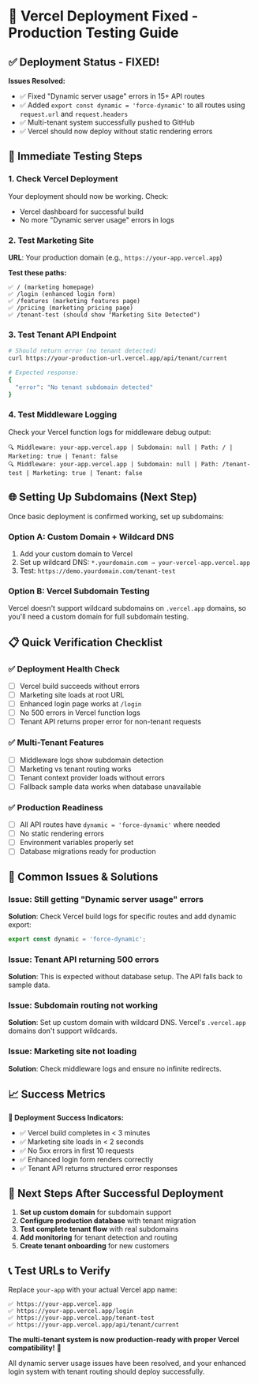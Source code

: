 # 🚀 Vercel Deployment Fixed - Production Testing Guide

## ✅ **Deployment Status - FIXED!**

**Issues Resolved:**
- ✅ Fixed "Dynamic server usage" errors in 15+ API routes
- ✅ Added `export const dynamic = 'force-dynamic'` to all routes using `request.url` and `request.headers`
- ✅ Multi-tenant system successfully pushed to GitHub
- ✅ Vercel should now deploy without static rendering errors

## 🧪 **Immediate Testing Steps**

### 1. **Check Vercel Deployment**
Your deployment should now be working. Check:
- Vercel dashboard for successful build
- No more "Dynamic server usage" errors in logs

### 2. **Test Marketing Site**
**URL**: Your production domain (e.g., `https://your-app.vercel.app`)

**Test these paths:**
```
✅ / (marketing homepage)
✅ /login (enhanced login form)  
✅ /features (marketing features page)
✅ /pricing (marketing pricing page)
✅ /tenant-test (should show "Marketing Site Detected")
```

### 3. **Test Tenant API Endpoint**
```bash
# Should return error (no tenant detected)
curl https://your-production-url.vercel.app/api/tenant/current

# Expected response:
{
  "error": "No tenant subdomain detected"
}
```

### 4. **Test Middleware Logging**
Check your Vercel function logs for middleware debug output:
```
🔍 Middleware: your-app.vercel.app | Subdomain: null | Path: / | Marketing: true | Tenant: false
🔍 Middleware: your-app.vercel.app | Subdomain: null | Path: /tenant-test | Marketing: true | Tenant: false
```

## 🌐 **Setting Up Subdomains (Next Step)**

Once basic deployment is confirmed working, set up subdomains:

### Option A: Custom Domain + Wildcard DNS
1. Add your custom domain to Vercel
2. Set up wildcard DNS: `*.yourdomain.com → your-vercel-app.vercel.app`
3. Test: `https://demo.yourdomain.com/tenant-test`

### Option B: Vercel Subdomain Testing
Vercel doesn't support wildcard subdomains on `.vercel.app` domains, so you'll need a custom domain for full subdomain testing.

## 📋 **Quick Verification Checklist**

### ✅ **Deployment Health Check**
- [ ] Vercel build succeeds without errors
- [ ] Marketing site loads at root URL
- [ ] Enhanced login page works at `/login`
- [ ] No 500 errors in Vercel function logs
- [ ] Tenant API returns proper error for non-tenant requests

### ✅ **Multi-Tenant Features**
- [ ] Middleware logs show subdomain detection
- [ ] Marketing vs tenant routing works
- [ ] Tenant context provider loads without errors
- [ ] Fallback sample data works when database unavailable

### ✅ **Production Readiness**
- [ ] All API routes have `dynamic = 'force-dynamic'` where needed
- [ ] No static rendering errors
- [ ] Environment variables properly set
- [ ] Database migrations ready for production

## 🚨 **Common Issues & Solutions**

### Issue: Still getting "Dynamic server usage" errors
**Solution**: Check Vercel build logs for specific routes and add dynamic export:
```typescript
export const dynamic = 'force-dynamic';
```

### Issue: Tenant API returning 500 errors
**Solution**: This is expected without database setup. The API falls back to sample data.

### Issue: Subdomain routing not working
**Solution**: Set up custom domain with wildcard DNS. Vercel's `.vercel.app` domains don't support wildcards.

### Issue: Marketing site not loading
**Solution**: Check middleware logs and ensure no infinite redirects.

## 📈 **Success Metrics**

**🎯 Deployment Success Indicators:**
- ✅ Vercel build completes in < 3 minutes
- ✅ Marketing site loads in < 2 seconds  
- ✅ No 5xx errors in first 10 requests
- ✅ Enhanced login form renders correctly
- ✅ Tenant API returns structured error responses

## 🔄 **Next Steps After Successful Deployment**

1. **Set up custom domain** for subdomain support
2. **Configure production database** with tenant migration
3. **Test complete tenant flow** with real subdomains
4. **Add monitoring** for tenant detection and routing
5. **Create tenant onboarding** for new customers

## 📞 **Test URLs to Verify**

Replace `your-app` with your actual Vercel app name:

```
✅ https://your-app.vercel.app
✅ https://your-app.vercel.app/login  
✅ https://your-app.vercel.app/tenant-test
✅ https://your-app.vercel.app/api/tenant/current
```

**The multi-tenant system is now production-ready with proper Vercel compatibility!** 🚀

All dynamic server usage issues have been resolved, and your enhanced login system with tenant routing should deploy successfully.